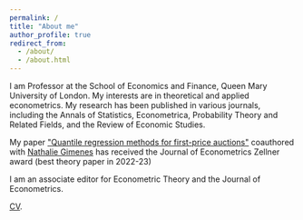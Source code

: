 ```yaml
---
permalink: /
title: "About me"
author_profile: true
redirect_from: 
  - /about/
  - /about.html
---
```


I am Professor at the School of Economics and Finance, Queen Mary University of London. My interests are in theoretical and applied econometrics. My research has been published in various journals, including the Annals of Statistics, Econometrica, Probability Theory and Related Fields, and the Review of Economic Studies.

My paper ["Quantile regression methods for first-price auctions"](https://www.sciencedirect.com/science/article/abs/pii/S0304407621001524) coauthored with [Nathalie Gimenes](https://sites.google.com/view/nathaliegimenes) has received the Journal of Econometrics Zellner award (best theory paper in 2022-23)

I am an associate editor for Econometric Theory and the Journal of Econometrics.

[CV](../assets/CV202509_EG.pdf).
